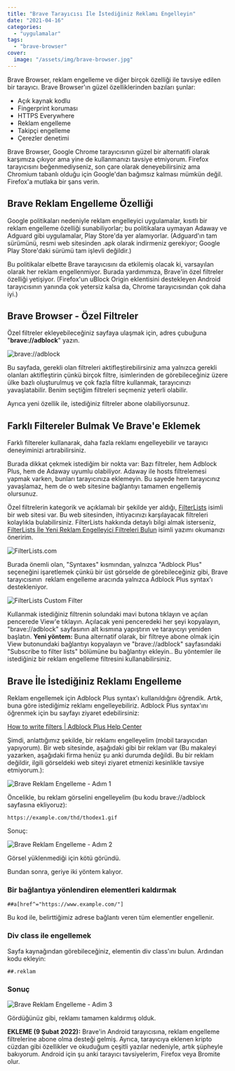 ```yaml
---
title: "Brave Tarayıcısı İle İstediğiniz Reklamı Engelleyin"
date: "2021-04-16"
categories: 
  - "uygulamalar"
tags: 
  - "brave-browser"
cover:
  image: "/assets/img/brave-browser.jpg"
---
```


Brave Browser, reklam engelleme ve diğer birçok özelliği ile tavsiye edilen bir tarayıcı. Brave Browser'ın güzel özelliklerinden bazıları şunlar:

- Açık kaynak kodlu
- Fingerprint koruması
- HTTPS Everywhere
- Reklam engelleme
- Takipçi engelleme
- Çerezler denetimi

Brave Browser, Google Chrome tarayıcısının güzel bir alternatifi olarak karşımıza çıkıyor ama yine de kullanmanızı tavsiye etmiyorum. Firefox tarayıcısını beğenmediyseniz, son çare olarak deneyebilirsiniz ama Chromium tabanlı olduğu için Google'dan bağımsız kalması mümkün değil. Firefox'a mutlaka bir şans verin.

## Brave Reklam Engelleme Özelliği

Google politikaları nedeniyle reklam engelleyici uygulamalar, kısıtlı bir reklam engelleme özelliği sunabiliyorlar; bu politikalara uymayan Adaway ve Adguard gibi uygulamalar, Play Store'da yer alamıyorlar. (Adguard'ın tam sürümünü, resmi web sitesinden .apk olarak indirmeniz gerekiyor; Google Play Store'daki sürümü tam işlevli değildir.)

Bu politikalar elbette Brave tarayıcısını da etkilemiş olacak ki, varsayılan olarak her reklam engellenmiyor. Burada yardımımıza, Brave'in özel filtreler özelliği yetişiyor. (Firefox'un uBlock Origin eklentisini destekleyen Android tarayıcısının yanında çok yetersiz kalsa da, Chrome tarayıcısından çok daha iyi.)

## Brave Browser - Özel Filtreler

Özel filtreler ekleyebileceğiniz sayfaya ulaşmak için, adres çubuğuna "**brave://adblock**" yazın.

![brave://adblock](/assets/img/brave-adblock.jpg)

Bu sayfada, gerekli olan filtreleri aktifleştirebilirsiniz ama yalnızca gerekli olanları aktifleştirin çünkü birçok filtre, isimlerinden de görebileceğiniz üzere ülke bazlı oluşturulmuş ve çok fazla filtre kullanmak, tarayıcınızı yavaşlatabilir. Benim seçtiğim filtreleri seçmeniz yeterli olabilir.

Ayrıca yeni özellik ile, istediğiniz filtreler abone olabiliyorsunuz.

## Farklı Filtereler Bulmak Ve Brave'e Eklemek

Farklı filtereler kullanarak, daha fazla reklamı engelleyebilir ve tarayıcı deneyiminizi artırabilirsiniz.

Burada dikkat çekmek istediğim bir nokta var: Bazı filtreler, hem Adblock Plus, hem de Adaway uyumlu olabiliyor. Adaway ile hosts filtrelemesi yapmak varken, bunları tarayıcınıza eklemeyin. Bu sayede hem tarayıcınız yavaşlamaz, hem de o web sitesine bağlantıyı tamamen engellemiş olursunuz. 

Özel filtrelerin kategorik ve açıklamalı bir şekilde yer aldığı, [FilterLists](https://filterlists.com/) isimli bir web sitesi var. Bu web sitesinden, ihtiyacınızı karşılayacak filtreleri kolaylıkla bulabilirsiniz. FilterLists hakkında detaylı bilgi almak isterseniz, [FilterLists İle Yeni Reklam Engelleyici Filtreleri Bulun](https://furuy.com/filterlists-com/) isimli yazımı okumanızı öneririm.

![FilterLists.com](/assets/img/filterlists.jpg)

Burada önemli olan, "Syntaxes" kısmından, yalnızca "Adblock Plus" seçeneğini işaretlemek çünkü bir üst görselde de görebileceğiniz gibi, Brave tarayıcısının  reklam engelleme aracında yalnızca Adblock Plus syntax'ı destekleniyor.

![FilterLists Custom Filter](/assets/img/filterlists-custom-filter.jpg)

Kullanmak istediğiniz filtrenin solundaki mavi butona tıklayın ve açılan pencerede View'e tıklayın. Açılacak yeni penceredeki her şeyi kopyalayın, "brave://adblock" sayfasının alt kısmına yapıştırın ve tarayıcıyı yeniden başlatın. **Yeni yöntem:** Buna alternatif olarak, bir filtreye abone olmak için View butonundaki bağlantıyı kopyalayın ve "brave://adblock" sayfasındaki "Subscribe to filter lists" bölümüne bu bağlantıyı ekleyin.. Bu yöntemler ile istediğiniz bir reklam engelleme filtresini kullanabilirsiniz.

## Brave İle İstediğiniz Reklamı Engelleme

Reklam engellemek için Adblock Plus syntax'ı kullanıldığını öğrendik. Artık, buna göre istediğimiz reklamı engelleyebiliriz. Adblock Plus syntax'ını öğrenmek için bu sayfayı ziyaret edebilirsiniz:

[How to write filters | Adblock Plus Help Center](https://help.eyeo.com/adblockplus/how-to-write-filters)

Şimdi, anlattığımız şekilde, bir reklamı engelleyelim (mobil tarayıcıdan yapıyorum). Bir web sitesinde, aşağıdaki gibi bir reklam var (Bu makaleyi yazarken, aşağıdaki firma henüz şu anki durumda değildi. Bu bir reklam değildir, ilgili görseldeki web siteyi ziyaret etmenizi kesinlikle tavsiye etmiyorum.):

![Brave Reklam Engelleme - Adım 1](/assets/img/brave-reklam-engelleme-adim-1.jpg)

Öncelikle, bu reklam görselini engelleyelim (bu kodu brave://adblock sayfasına ekliyoruz):

```
https://example.com/thd/thodex1.gif
```

Sonuç:

![Brave Reklam Engelleme - Adım 2](/assets/img/brave-reklam-engelleme-adim-2.jpg)

Görsel yüklenmediği için kötü göründü.

Bundan sonra, geriye iki yöntem kalıyor.

### Bir bağlantıya yönlendiren elementleri kaldırmak

```
##a[href^="https://www.example.com/"]
```

Bu kod ile, belirttiğimiz adrese bağlantı veren tüm elementler engellenir.

### Div class ile engellemek

Sayfa kaynağından görebileceğiniz, elementin div class'ını bulun. Ardından kodu ekleyin:

```
##.reklam
```

### Sonuç

![Brave Reklam Engelleme - Adim 3](/assets/img/brave-reklam-engelleme-adim-3.jpg)

Gördüğünüz gibi, reklamı tamamen kaldırmış olduk.

**EKLEME (9 Şubat 2022):** Brave'in Android tarayıcısına, reklam engelleme filtrelerine abone olma desteği gelmiş. Ayrıca, tarayıcıya eklenen kripto cüzdan gibi özellikler ve okuduğum çeşitli yazılar nedeniyle, artık şüpheyle bakıyorum. Android için şu anki tarayıcı tavsiyelerim, Firefox veya Bromite olur.
